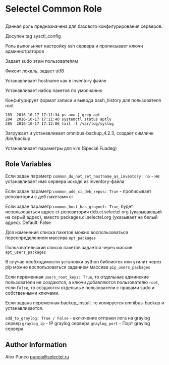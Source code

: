 Selectel Common Role
=======
##

Данная роль предназначена для базового конфигурирования серверов.

Досупен tag sysctl_config

Роль выпольняет настройку ssh сервера и прописывает ключи администраторов

Задает sudo этим пользователям

Фиксит локаль, задает utf8

Устанавливает hostname как в inventory файле

Устанавливает набор пакетов по умолчанию

Конфигурирует формат записи и вывода bash_history для пользователя root


```
283  2016-10-17 17:11:34 ps axu | grep apt
284  2016-10-17 17:11:40 systemctl status aptly
285  2016-10-17 17:12:06 tail -f /var/log/syslog
```

Загружает и устанавливает omnibus-backup_4.2.3, создает симлинк /bin/backup

Устанавливает параметры для vim (Special Fuadeg)


Role Variables
--------------
Если задан параметр ``` common_do_not_set_hostname_as_inventory: no ```  - не устанавливает имя сервера исходя из inventory-файла

Если задан параметр ```common_add_ci_deb_repos: True```  - прописывает репозитории с деб пакетами ci

Если задан параметр ```common_host_has_graynet: True```, будет использоваться адрес ci-репозитория deb.ci.selectel.org (указывающий на серый адрес), вместо packages.ci.selectel.org (указывает на белый адрес). Default: False

Для изменения списка пакетов можно воспользоваться переопределением массива ```apt_packages```

Пользовательский список пакетов задается через массив ```apt_users_packages```

В случае необходимости установки python библиотек или утилит через pip можно воспользоваться заданием массива ```pip_users_packages```

Если переменная ```users_root_keys: True```, то отдельные админские пользователи не создаются, а ключи добавляются пользователю ```root```, если ```False```, то создаются отдельные пользователи с правами sudo и собственными ключами.

Если задана переменная backup_install, то копируется omnibus-backup и устанавливается.

```add_to_graylog: True / False``` - включение отпраки лога на graylog сервер
```graylog_ip``` - IP graylog сервера
```graylog_port``` - Порт graylog сервера


Author Information
------------------

Alex Punco <punco@selectel.ru>

